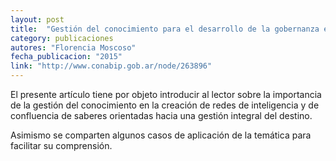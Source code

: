 ```yaml
---
layout: post
title:  "Gestión del conocimiento para el desarrollo de la gobernanza en los destinos turísticos"
category: publicaciones
autores: "Florencia Moscoso"
fecha_publicacion: "2015"
link: "http://www.conabip.gob.ar/node/263896"
---
```


El presente artículo tiene por objeto introducir al lector
sobre la importancia de la gestión del conocimiento
en la creación de redes de inteligencia y de confluencia
de saberes orientadas hacia una gestión integral del destino.

Asimismo se comparten algunos casos de aplicación de la temática para facilitar su comprensión.
